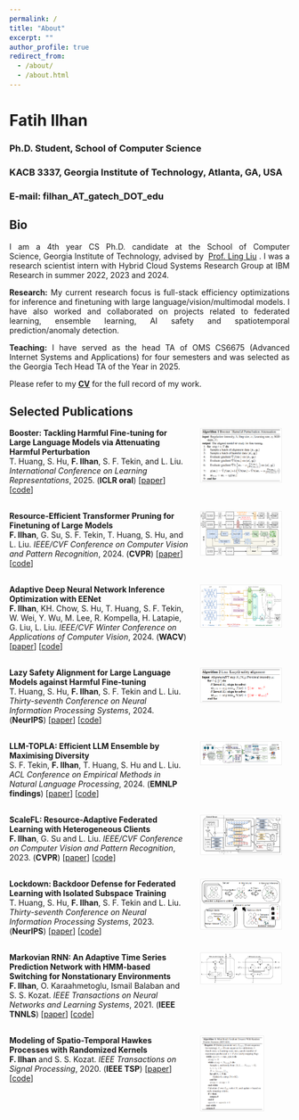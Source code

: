 ```yaml
---
permalink: /
title: "About"
excerpt: ""
author_profile: true
redirect_from: 
  - /about/
  - /about.html
---
```


# Fatih Ilhan

### Ph.D. Student, School of Computer Science
### KACB 3337, Georgia Institute of Technology, Atlanta, GA, USA
### E-mail: filhan_AT_gatech_DOT_edu 

## Bio

<div style="text-align: justify"><p>I am a 4th year CS Ph.D. candidate at the School of Computer Science, Georgia Institute of Technology, advised by  <a href="https://www.cc.gatech.edu/~lingliu/">Prof. Ling Liu</a> . I was a research scientist intern with Hybrid Cloud Systems Research Group at IBM Research in summer 2022, 2023 and 2024.</p></div> 

<div style="text-align: justify"><p> <b>Research:</b> My current research focus is full-stack efficiency optimizations for inference and finetuning with large language/vision/multimodal models. I have also worked and collaborated on projects related to federated learning, ensemble learning, AI safety and spatiotemporal prediction/anomaly detection.</p></div>

<div style="text-align: justify"><p> <b>Teaching:</b> I have served as the head TA of OMS CS6675 (Advanced Internet Systems and Applications) for four semesters and was selected as the Georgia Tech Head TA of the Year in 2025. </p></div>

<div style="text-align: justify"><p> Please refer to my <a href="https://fatih-ilhan.github.io/files/cv.pdf"><b>CV</b></a> for the full record of my work.</p></div>

## Selected Publications

<div style="display: flex; align-items: flex-start; margin-bottom: 30px;">
  <div style="flex: 2; padding-right: 20px;">
    <b>Booster: Tackling Harmful Fine-tuning for Large Language Models via Attenuating Harmful Perturbation</b><br>
    T. Huang, S. Hu, <b>F. Ilhan</b>, S. F. Tekin, and L. Liu.
    <i>International Conference on Learning Representations</i>, 2025. (<b>ICLR oral</b>) [<a href="https://openreview.net/pdf?id=tTPHgb0EtV">paper</a>] [<a href="https://github.com/git-disl/Booster">code</a>]
  </div>
  <div style="flex: 1;">
    <img src="files/paper_imgs/booster.png" alt="" style="max-width: 90%; border: 1px solid #eee;">
  </div>
</div>

<div style="display: flex; align-items: flex-start; margin-bottom: 30px;">
  <div style="flex: 2; padding-right: 20px;">
    <b>Resource-Efficient Transformer Pruning for Finetuning of Large Models</b><br>
    <b>F. Ilhan</b>, G. Su, S. F. Tekin, T. Huang, S. Hu, and L. Liu.
    <i>IEEE/CVF Conference on Computer Vision and Pattern Recognition</i>, 2024. (<b>CVPR</b>) [<a href="https://openaccess.thecvf.com/content/CVPR2024/papers/Ilhan_Resource-Efficient_Transformer_Pruning_for_Finetuning_of_Large_Models_CVPR_2024_paper.pdf">paper</a>] [<a href="https://github.com/git-disl/recap">code</a>]
  </div>
  <div style="flex: 1;">
    <img src="files/paper_imgs/recap.png" alt="" style="max-width: 90%; border: 1px solid #eee;">
  </div>
</div>

<div style="display: flex; align-items: flex-start; margin-bottom: 30px;">
  <div style="flex: 2; padding-right: 20px;">
    <b>Adaptive Deep Neural Network Inference Optimization with EENet</b><br>
    <b>F. Ilhan</b>, KH. Chow, S. Hu, T. Huang, S. F. Tekin, W. Wei, Y. Wu, M. Lee, R. Kompella, H. Latapie, G. Liu, L. Liu.
    <i>IEEE/CVF Winter Conference on Applications of Computer Vision</i>, 2024. (<b>WACV</b>) [<a href="https://openaccess.thecvf.com/content/WACV2024/papers/Ilhan_Adaptive_Deep_Neural_Network_Inference_Optimization_With_EENet_WACV_2024_paper.pdf">paper</a>] [<a href="https://github.com/git-disl/eenet">code</a>]
  </div>
  <div style="flex: 1;">
    <img src="files/paper_imgs/eenet.png" alt="" style="max-width: 90%; border: 1px solid #eee;">
  </div>
</div>

<div style="display: flex; align-items: flex-start; margin-bottom: 30px;">
  <div style="flex: 2; padding-right: 20px;">
    <b>Lazy Safety Alignment for Large Language Models against Harmful Fine-tuning</b><br>
    T. Huang, S. Hu, <b>F. Ilhan</b>, S. F. Tekin and L. Liu.
    <i>Thirty-seventh Conference on Neural Information Processing Systems</i>, 2024. (<b>NeurIPS</b>) [<a href="https://openreview.net/pdf?id=RPChapuXlC">paper</a>] [<a href="https://github.com/git-disl/Lisa">code</a>]
  </div>
  <div style="flex: 1;">
    <img src="files/paper_imgs/lisa.png" alt="" style="max-width: 90%; border: 1px solid #eee;">
  </div>
</div>

<div style="display: flex; align-items: flex-start; margin-bottom: 30px;">
  <div style="flex: 2; padding-right: 20px;">
    <b>LLM-TOPLA: Efficient LLM Ensemble by Maximising Diversity</b><br>
    S. F. Tekin, <b>F. Ilhan</b>, T. Huang, S. Hu and L. Liu.
    <i>ACL Conference on Empirical Methods in Natural Language Processing</i>, 2024. (<b>EMNLP findings</b>) [<a href="https://openreview.net/forum?id=mG5jikbsaJ#discussion">paper</a>] [<a href="https://github.com/git-disl/llm-topla">code</a>]
  </div>
  <div style="flex: 1;">
    <img src="files/paper_imgs/llmtopla.png" alt="" style="max-width: 90%; border: 1px solid #eee;">
  </div>
</div>

<div style="display: flex; align-items: flex-start; margin-bottom: 30px;">
  <div style="flex: 2; padding-right: 20px;">
    <b>ScaleFL: Resource-Adaptive Federated Learning with Heterogeneous Clients</b><br>
    <b>F. Ilhan</b>, G. Su and L. Liu.
    <i>IEEE/CVF Conference on Computer Vision and Pattern Recognition</i>, 2023. (<b>CVPR</b>) [<a href="https://openaccess.thecvf.com/content/CVPR2023/papers/Ilhan_ScaleFL_Resource-Adaptive_Federated_Learning_With_Heterogeneous_Clients_CVPR_2023_paper.pdf">paper</a>] [<a href="https://github.com/git-disl/scale-fl">code</a>]
  </div>
  <div style="flex: 1;">
    <img src="files/paper_imgs/scalefl.png" alt="" style="max-width: 90%; border: 1px solid #eee;">
  </div>
</div>

<div style="display: flex; align-items: flex-start; margin-bottom: 30px;">
  <div style="flex: 2; padding-right: 20px;">
    <b>Lockdown: Backdoor Defense for Federated Learning with Isolated Subspace Training</b><br>
    T. Huang, S. Hu, <b>F. Ilhan</b>, S. F. Tekin and L. Liu.
    <i>Thirty-seventh Conference on Neural Information Processing Systems</i>, 2023. (<b>NeurIPS</b>) [<a href="https://openreview.net/pdf?id=V5cQH7JbGo">paper</a>] [<a href="https://github.com/git-disl/Lockdown">code</a>]
  </div>
  <div style="flex: 1;">
    <img src="files/paper_imgs/lockdown.png" alt="" style="max-width: 90%; border: 1px solid #eee;">
  </div>
</div>

<div style="display: flex; align-items: flex-start; margin-bottom: 30px;">
  <div style="flex: 2; padding-right: 20px;">
    <b>Markovian RNN: An Adaptive Time Series Prediction Network with HMM-based Switching for Nonstationary Environments</b><br>
    <b>F. Ilhan</b>, O. Karaahmetoglu, Ismail Balaban and S. S. Kozat.
    <i>IEEE Transactions on Neural Networks and Learning Systems</i>, 2021. (<b>IEEE TNNLS</b>) [<a href="https://ieeexplore.ieee.org/document/9509335">paper</a>] [<a href="https://github.com/fatih-ilhan/markov-rnn">code</a>]
  </div>
  <div style="flex: 1;">
    <img src="files/paper_imgs/markovrnn.png" alt="" style="max-width: 90%; border: 1px solid #eee;">
  </div>
</div>

<div style="display: flex; align-items: flex-start; margin-bottom: 30px;">
  <div style="flex: 2; padding-right: 20px;">
    <b>Modeling of Spatio-Temporal Hawkes Processes with Randomized Kernels</b><br>
    <b>F. Ilhan</b> and S. S. Kozat.
    <i>IEEE Transactions on Signal Processing</i>, 2020. (<b>IEEE TSP</b>) [<a href="https://ieeexplore.ieee.org/document/9177186">paper</a>] [<a href="https://github.com/fatih-ilhan/sthawkes">code</a>]
  </div>
  <div style="flex: 1;">
    <img src="files/paper_imgs/sthawkes.png" alt="" style="max-width: 70%; border: 1px solid #eee;">
  </div>
</div>